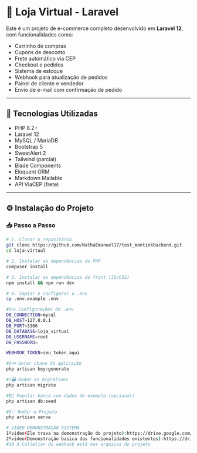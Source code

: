 # 🛒 Loja Virtual - Laravel

Este é um projeto de e-commerce completo desenvolvido em **Laravel 12**, com funcionalidades como:

- Carrinho de compras
- Cupons de desconto
- Frete automático via CEP
- Checkout e pedidos
- Sistema de estoque
- Webhook para atualização de pedidos
- Painel de cliente e vendedor
- Envio de e-mail com confirmação de pedido

---

## 🚀 Tecnologias Utilizadas

- PHP 8.2+
- Laravel 12
- MySQL / MariaDB
- Bootstrap 5
- SweetAlert 2
- Tailwind (parcial)
- Blade Components
- Eloquent ORM
- Markdown Mailable
- API ViaCEP (frete)

---
## ⚙️ Instalação do Projeto
### 📥 Passo a Passo

```bash
# 1. Clonar o repositório
git clone https://github.com/NathaEmanuel17/test_montinkbackend.git
cd loja-virtual

# 2. Instalar as dependências do PHP
composer install

# 3. Instalar as dependências do front (JS/CSS)
npm install && npm run dev

# 4. Copiar e configurar o .env
cp .env.example .env

#5✏️ Configurações do .env
DB_CONNECTION=mysql
DB_HOST=127.0.0.1
DB_PORT=3306
DB_DATABASE=loja_virtual
DB_USERNAME=root
DB_PASSWORD=

WEBHOOK_TOKEN=seu_token_aqui

#6🗝️ Gerar chave da aplicação
php artisan key:generate

#7🗃️ Rodar as migrations
php artisan migrate

#8🌱 Popular banco com dados de exemplo (opcional)
php artisan db:seed

#9✅ Rodar o Projeto
php artisan serve

# VIDEO DEMONSTRAÇÃO SISTEMA
1ºvideo(Ele trava na demonstração do projeto):https://drive.google.com/file/d/1v8ct-NBbNxSVJj1JI35MCSJUJyOFem6d/view?usp=sharing
2ºvideo(Demonstração basica das funcionalidades existentes):https://drive.google.com/file/d/1B-eKn8rMqEPY-9lz-SEZNeMIqsZtba1j/view?usp=sharing
#10 A Colletion do webhook está nos arquivos do projeto
